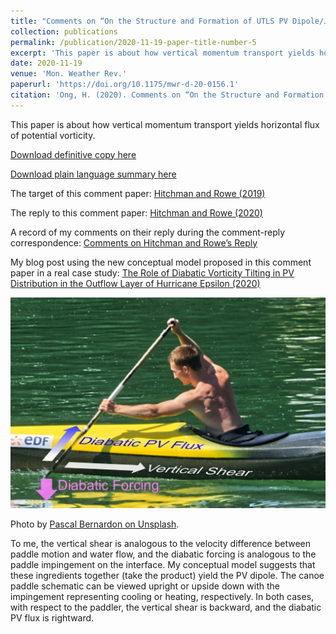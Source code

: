 ```yaml
---
title: "Comments on “On the Structure and Formation of UTLS PV Dipole/Jetlets in Tropical Cyclones by Convective Momentum Surges”"
collection: publications
permalink: /publication/2020-11-19-paper-title-number-5
excerpt: 'This paper is about how vertical momentum transport yields horizontal flux of potential vorticity. [Download](https://HingOng.github.io/files/Ong_2020_MWR_comments_final.pdf)'
date: 2020-11-19
venue: 'Mon. Weather Rev.'
paperurl: 'https://doi.org/10.1175/mwr-d-20-0156.1'
citation: 'Ong, H. (2020). Comments on “On the Structure and Formation of UTLS PV Dipole/Jetlets in Tropical Cyclones by Convective Momentum Surges”. <i>Mon. Weather Rev., 148</i>(11), 4693–4695.'
---
```


This paper is about how vertical momentum transport yields horizontal flux of potential vorticity.

[Download definitive copy here](https://HingOng.github.io/files/Ong_2020_MWR_comments_final.pdf)

[Download plain language summary here](https://HingOng.github.io/files/Kudos_Ong_2020_MWR_comments.pdf)

The target of this comment paper: [Hitchman and Rowe (2019)](https://doi.org/10.1175/MWR-D-18-0232.1)

The reply to this comment paper: [Hitchman and Rowe (2020)](https://doi.org/10.1175/MWR-D-20-0300.1)

A record of my comments on their reply during the comment-reply correspondence: [Comments on Hitchman and Rowe’s Reply](https://hingong.github.io/posts/2020/11/blog-post-2/)

My blog post using the new conceptual model proposed in this comment paper in a real case study: [The Role of Diabatic Vorticity Tilting in PV Distribution in the Outflow Layer of Hurricane Epsilon (2020)](https://hingong.github.io/posts/2020/11/blog-post-3/)

<img src='/images/PaddleEnglish.JPG'>

Photo by [Pascal Bernardon on Unsplash](https://unsplash.com/photos/Dl3Wy9TyyXY).

To me, the vertical shear is analogous to the velocity difference between paddle motion and water flow, and the diabatic forcing is analogous to the paddle impingement on the interface. My conceptual model suggests that these ingredients together (take the product) yield the PV dipole. The canoe paddle schematic can be viewed upright or upside down with the impingement representing cooling or heating, respectively. In both cases, with respect to the paddler, the vertical shear is backward, and the diabatic PV flux is rightward.
